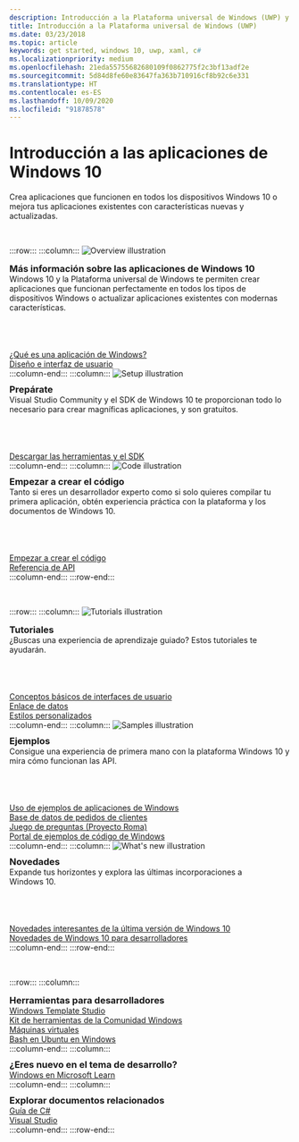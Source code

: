 ```yaml
---
description: Introducción a la Plataforma universal de Windows (UWP) y desarrollo de aplicaciones para Windows 10.
title: Introducción a la Plataforma universal de Windows (UWP)
ms.date: 03/23/2018
ms.topic: article
keywords: get started, windows 10, uwp, xaml, c#
ms.localizationpriority: medium
ms.openlocfilehash: 21eda55755682680109f0862775f2c3bf13adf2e
ms.sourcegitcommit: 5d84d8fe60e83647fa363b710916cf8b92c6e331
ms.translationtype: HT
ms.contentlocale: es-ES
ms.lasthandoff: 10/09/2020
ms.locfileid: "91878578"
---
```

# <a name="get-started-with-windows-10-apps"></a>Introducción a las aplicaciones de Windows 10

Crea aplicaciones que funcionen en todos los dispositivos Windows 10 o mejora tus aplicaciones existentes con características nuevas y actualizadas.

<br/>

:::row:::
    :::column:::
        <img src="https://docs.microsoft.com/media/illustrations/biztalk-developer-documentation-1.svg" alt="Overview illustration" />
        <h3 style="margin-top: 10px; margin-bottom: 0px">Más información sobre las aplicaciones de Windows 10</h3>
        <p style="margin-top: 0px; margin-bottom: 50px">Windows 10 y la Plataforma universal de Windows te permiten crear aplicaciones que funcionan perfectamente en todos los tipos de dispositivos Windows o actualizar aplicaciones existentes con modernas características.</p>
        <br>
        <a href="//docs.microsoft.com/windows/uwp/get-started/universal-application-platform-guide">¿Qué es una aplicación de Windows?</a><br/>
        <a href="/windows/uwp/design/">Diseño e interfaz de usuario</a><br/>
    :::column-end:::
    :::column:::
        <img src="https://docs.microsoft.com/media/illustrations/biztalk-host-integration-install-configure.svg" alt="Setup illustration" />
        <h3 style="margin-top: 10px; margin-bottom: 0px">Prepárate</h3>
        <p style="margin-top: 0px; margin-bottom: 50px">Visual Studio Community y el SDK de Windows 10 te proporcionan todo lo necesario para crear magníficas aplicaciones, y son gratuitos.</p>
        <br>
        <a href="//docs.microsoft.com/windows/uwp/get-started/get-set-up">Descargar las herramientas y el SDK</a><br/>
    :::column-end:::
    :::column:::
        <img src="https://docs.microsoft.com/media/illustrations/team-services-dev-ops-test.svg" alt="Code illustration" />
        <h3 style="margin-top: 10px; margin-bottom: 0px">Empezar a crear el código</h3>
        <p style="margin-top: 0px; margin-bottom: 50px">Tanto si eres un desarrollador experto como si solo quieres compilar tu primera aplicación, obtén experiencia práctica con la plataforma y los documentos de Windows 10.</p>
        <br>
        <a href="//docs.microsoft.com/windows/uwp/get-started/create-uwp-apps">Empezar a crear el código</a><br/>
        <a href="//docs.microsoft.com/uwp/">Referencia de API</a><br/>
    :::column-end:::
:::row-end:::

<br/>

:::row:::
    :::column:::
        <img src="https://docs.microsoft.com/media/illustrations/biztalk-get-started-get-started.svg" alt="Tutorials illustration" />
        <h3 style="margin-top: 10px; margin-bottom: 0px">Tutoriales</h3>
        <p style="margin-top: 0px; margin-bottom: 50px">¿Buscas una experiencia de aprendizaje guiado? Estos tutoriales te ayudarán.</p>
        <br>
        <a href="//docs.microsoft.com/windows/uwp/design/basics/xaml-basics-ui">Conceptos básicos de interfaces de usuario</a><br/>
        <a href="//docs.microsoft.com/windows/uwp/data-binding/xaml-basics-data-binding">Enlace de datos</a><br/>
        <a href="//docs.microsoft.com/windows/uwp/design/basics/xaml-basics-style">Estilos personalizados</a><br/>
    :::column-end:::
    :::column:::
        <img src="https://docs.microsoft.com/media/illustrations/biztalk-get-started-scenarios.svg" alt="Samples illustration" />
        <h3 style="margin-top: 10px; margin-bottom: 0px">Ejemplos</h3>
        <p style="margin-top: 0px; margin-bottom: 50px">Consigue una experiencia de primera mano con la plataforma Windows 10 y mira cómo funcionan las API.</p>
        <br>
        <a href="//docs.microsoft.com/windows/uwp/get-started/get-uwp-app-samples">Uso de ejemplos de aplicaciones de Windows</a><br/>
        <a href="//github.com/Microsoft/Windows-appsample-customers-orders-database">Base de datos de pedidos de clientes</a><br/>
        <a href="//github.com/Microsoft/Windows-appsample-remote-system-sessions">Juego de preguntas (Proyecto Roma)</a><br/>
        <a href="//developer.microsoft.com/windows/samples">Portal de ejemplos de código de Windows</a><br/>
    :::column-end:::
    :::column:::
        <img src="https://docs.microsoft.com/media/illustrations/ms365enterprise-partner-news-2.svg" alt="What's new illustration" />
        <h3 style="margin-top: 10px; margin-bottom: 0px">Novedades</h3>
        <p style="margin-top: 0px; margin-bottom: 50px">Expande tus horizontes y explora las últimas incorporaciones a Windows 10.</p>
        <br>
        <a href="//developer.microsoft.com/windows/windows-10-for-developers">Novedades interesantes de la última versión de Windows 10</a><br/>
        <a href="//docs.microsoft.com/windows/uwp/whats-new/windows-10-version-latest">Novedades de Windows 10 para desarrolladores</a><br/>
    :::column-end:::
:::row-end:::

<br/>

:::row:::
    :::column:::
        <h3 style="margin-top: 10px; margin-bottom: 0px">Herramientas para desarrolladores</h3>
        <a href="https://github.com/Microsoft/WindowsTemplateStudio/">Windows Template Studio</a><br/>
        <a href="//docs.microsoft.com/windows/uwpcommunitytoolkit/">Kit de herramientas de la Comunidad Windows</a><br/>
        <a href="//developer.microsoft.com/windows/downloads/virtual-machines">Máquinas virtuales</a><br/>
        <a href="//docs.microsoft.com/windows/wsl/about">Bash en Ubuntu en Windows</a><br/>
    :::column-end:::
    :::column:::
        <h3 style="margin-top: 10px; margin-bottom: 0px">¿Eres nuevo en el tema de desarrollo?</h3>
        <a href="//docs.microsoft.com/learn/browse/%3Fproducts=windows&resource_type=module">Windows en Microsoft Learn</a><br/>
    :::column-end:::
    :::column:::
        <h3 style="margin-top: 10px; margin-bottom: 0px">Explorar documentos relacionados</h3>
        <a href="//docs.microsoft.com/dotnet/csharp/">Guía de C#</a><br/>
        <a href="//docs.microsoft.com/visualstudio/ide/">Visual Studio</a><br/>
    :::column-end:::
:::row-end:::